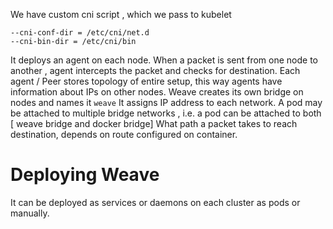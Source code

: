 We have custom  cni script , which we pass to kubelet

```
--cni-conf-dir = /etc/cni/net.d
--cni-bin-dir = /etc/cni/bin

```
It deploys an agent on each node.
When a packet is sent from one node to another , agent intercepts the packet and checks  for destination.
Each agent / Peer stores topology of entire setup, this way agents have information about IPs on other nodes.
Weave creates its own bridge on nodes and names it ```weave```
It assigns IP address to each network.
A pod may be attached to multiple bridge networks , i.e. a pod can be attached to both [ weave bridge and docker bridge]
What path a packet takes to reach destination, depends on route configured on container.


# Deploying Weave

It can be deployed as services or daemons on each cluster as pods or manually.



